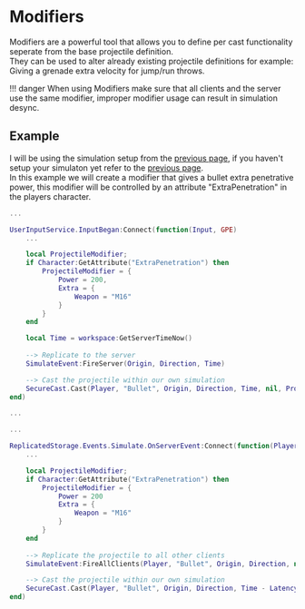 # Modifiers

Modifiers are a powerful tool that allows you to define per cast functionality seperate from the base projectile definition.  
They can be used to alter already existing projectile definitions for example: Giving a grenade extra velocity for jump/run throws.  

!!! danger
    When using Modifiers make sure that all clients and the server use the same modifier, improper modifier usage can result in simulation desync.

## Example 

I will be using the simulation setup from the [previous page](Simulation.md), if you haven't setup your simulaton yet refer to the [previous page](Simulation.md).  
In this example we will create a modifier that gives a bullet extra penetrative power, this modifier will be controlled by an attribute "ExtraPenetration" in the players character.
``` lua title="Example client simulation with modifiers"
...

UserInputService.InputBegan:Connect(function(Input, GPE)
	...

    local ProjectileModifier;
    if Character:GetAttribute("ExtraPenetration") then
        ProjectileModifier = {
            Power = 200,
            Extra = {
                Weapon = "M16"
            }
        }
    end

    local Time = workspace:GetServerTimeNow()
	
    --> Replicate to the server
	SimulateEvent:FireServer(Origin, Direction, Time)

    --> Cast the projectile within our own simulation
	SecureCast.Cast(Player, "Bullet", Origin, Direction, Time, nil, ProjectileModifier)
end)

...
```

``` lua title="Example server simulation with modifiers" linenums="1"
...

ReplicatedStorage.Events.Simulate.OnServerEvent:Connect(function(Player: Player, Origin: Vector3, Direction: Vector3, Timestamp: number)
    ...

    local ProjectileModifier;
    if Character:GetAttribute("ExtraPenetration") then
        ProjectileModifier = {
            Power = 200
            Extra = {
                Weapon = "M16"
            }
        }
    end
	
    --> Replicate the projectile to all other clients
	SimulateEvent:FireAllClients(Player, "Bullet", Origin, Direction, nil, ProjectileModifier)

    --> Cast the projectile within our own simulation
	SecureCast.Cast(Player, "Bullet", Origin, Direction, Time - Latency - Interpolation, nil, ProjectileModifier)
end)
```